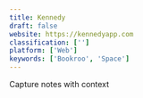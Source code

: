 ```yaml
---
title: Kennedy
draft: false 
website: https://kennedyapp.com
classification: ['']
platform: ['Web']
keywords: ['Bookroo', 'Space']
---
```

Capture notes with context